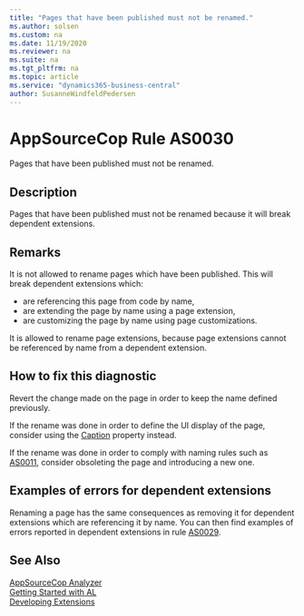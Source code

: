 ```yaml
---
title: "Pages that have been published must not be renamed."
ms.author: solsen
ms.custom: na
ms.date: 11/19/2020
ms.reviewer: na
ms.suite: na
ms.tgt_pltfrm: na
ms.topic: article
ms.service: "dynamics365-business-central"
author: SusanneWindfeldPedersen
---
```

[//]: # (START>DO_NOT_EDIT)
[//]: # (IMPORTANT:Do not edit any of the content between here and the END>DO_NOT_EDIT.)
[//]: # (Any modifications should be made in the .xml files in the ModernDev repo.)
# AppSourceCop Rule AS0030
Pages that have been published must not be renamed.  

## Description
Pages that have been published must not be renamed because it will break dependent extensions.

[//]: # (IMPORTANT: END>DO_NOT_EDIT)

## Remarks

It is not allowed to rename pages which have been published. This will break dependent extensions which:
- are referencing this page from code by name,
- are extending the page by name using a page extension,
- are customizing the page by name using page customizations.

It is allowed to rename page extensions, because page extensions cannot be referenced by name from a dependent extension.

## How to fix this diagnostic

Revert the change made on the page in order to keep the name defined previously. 

If the rename was done in order to define the UI display of the page, consider using the [Caption](../properties/devenv-caption-property.md) property instead.

If the rename was done in order to comply with naming rules such as [AS0011](appsourcecop-as0011-identifiersmusthaveaffix.md), consider obsoleting the page and introducing a new one.

## Examples of errors for dependent extensions

Renaming a page has the same consequences as removing it for dependent extensions which are referencing it by name. You can then find examples of errors reported in dependent extensions in rule [AS0029](appsourcecop-as0029-pagedeletionnotallowed.md).

## See Also  
[AppSourceCop Analyzer](appsourcecop.md)  
[Getting Started with AL](../devenv-get-started.md)  
[Developing Extensions](../devenv-dev-overview.md)  

